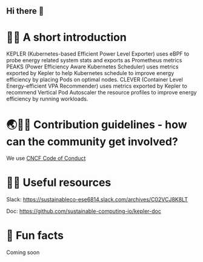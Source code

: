 ## Hi there 👋


# 🙋‍♀️ A short introduction

KEPLER (Kubernetes-based Efficient Power Level Exporter) uses eBPF to probe energy related system stats and exports as Prometheus metrics 
PEAKS (Power Efficiency Aware Kubernetes Scheduler) uses metrics exported by Kepler to help Kubernetes schedule to improve energy efficiency by placing Pods on optimal nodes.
CLEVER (Container Level Energy-efficient VPA Recommender) uses metrics exported by Kepler to recommend Vertical Pod Autoscaler the resource profiles to improve energy efficiency by running workloads.

# 🌏🌲🌳 Contribution guidelines - how can the community get involved?

We use [CNCF Code of Conduct](https://github.com/cncf/foundation/blob/main/code-of-conduct.md)
# 👩‍💻 Useful resources 
 Slack: 
 https://sustainableco-ese6814.slack.com/archives/C02VCJ8K8LT
 
 Doc:
 https://github.com/sustainable-computing-io/kepler-doc
# 🍿 Fun facts 
Coming soon


